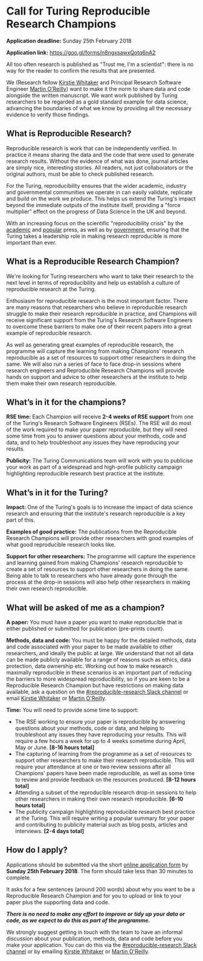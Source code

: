 # Call for Turing Reproducible Research Champions

**Application deadline:** Sunday 25th February 2018

**Application link:** https://goo.gl/forms/n8ngxsawxQotq6nA2

All too often research is published as "Trust me, I'm a scientist": there is no
way for the reader to confirm the results that are presented.

We (Research fellow [Kirstie Whitaker](https://github.com/kirstiej) and
Principal Research Software Engineer [Martin O'Reilly](https://github.com/martintoreilly))
want to make it the norm to share data and code alongside the written manuscript.
We want work published by Turing researchers to be regarded as a gold standard
example for data science, advancing the boundaries of what we know by providing
all the necessary evidence to verify those findings.

## What is Reproducible Research?
Reproducible research is work that can be independently verified. In practice it
means sharing the data and the code that were used to generate research
results. Without the evidence of what was done, journal articles are simply
nice, interesting stories. All readers, not just collaborators or the original
authors, must be able to check published research.

For the Turing, reproducibility ensures that the wider academic, industry and
governmental communities we operate in can easily validate, replicate and build
on the work we produce. This helps us extend the Turing's impact beyond the
immediate outputs of the institute itself, providing a "force multiplier" effect
on the progress of Data Science in the UK and beyond.

With an increasing focus on the scientific "reproducibility crisis" by the
[academic](http://www.nature.com/news/1-500-scientists-lift-the-lid-on-reproducibility-1.19970)
and [popular](http://www.bbc.co.uk/news/science-environment-39054778) press, as
well as by [government](https://www.parliament.uk/business/committees/committees-a-z/commons-select/science-and-technology-committee/inquiries/parliament-2015/inquiry6/),
ensuring that the Turing takes a leadership role in making research reproducible
is more important than ever.

## What is a Reproducible Research Champion?

We're looking for Turing researchers who want to take their research to the
next level in terms of reproducibility and help us establish a culture of
reproducible research at the Turing.

Enthusiasm for reproducible research is the most important factor. There are many
reasons that researchers who believe in reproducible research struggle to make
their research reproducible in practice, and Champions will receive significant
support from the Turing's Research Software Engineers to overcome these barriers to
make one of their recent papers into a great example of reproducible research.

As well as generating great examples of reproducible research, the programme
will capture the learning from making Champions' research reproducible as a set
of resources to support other researchers in doing the same. We will also run a
series of face to face drop-in sessions where research engineers and Reproducible
Research Champions will provide hands on support and advice to other researchers
at the institute to help them make their own research reproducible.

## What’s in it for the champions?

**RSE time:** Each Champion will receive **2-4 weeks of RSE support** from
one of the Turing's Research Software Engineers (RSEs). The RSE will do most of
the work required to make your paper reproducible, but they will need some time
from you to answer questions about your methods, code and data, and to help
troubleshoot any issues they have reproducing your results.

**Publicity:** The Turing Communications team will work with you to publicise
your work as part of a widespread and high-profile publicity campaign
highlighting reproducible research best practice at the institute.

## What’s in it for the Turing?

**Impact:** One of the Turing's goals is to increase the impact of data science
research and ensuring that the institute's research reproducible is a key
part of this.

**Examples of good practice:** The publications from the Reproducible Research
Champions will provide other researchers with good examples of what good
reproducible research looks like.

**Support for other researchers:** The programme will capture the experience
and learning gained from making Champions' research reproducible to create a
set of resources to support other researchers in doing the same. Being able to
talk to researchers who have already gone through the process at the drop-in
sessions will also help other researchers in making their own research
reproducible.

## What will be asked of me as a champion?

**A paper:** You must have a paper you want to make reproducible that
is either published or submitted for publication (pre-prints count).

**Methods, data and code:** You must be happy for the detailed methods, data and
code associated with your paper to be made available to other researchers, and
ideally the public at large. We understand that not all data can be made
publicly available for a range of reasons such as ethics, data protection,
data ownership etc. Working out how to make research maximally reproducible in
these scenarios is an important part of reducing the barriers to more widespread
reproducibility, so if you are keen to be a Reproducible Research Champion but
have restrictions on making data available, ask a question on the
[#reproducible-research Slack channel](https://alan-turing-institute.slack.com/messages/C6XEYUQPR) or email [Kirstie Whitaker](mailto:kwhitaker@turing.ac.uk) or [Martin O'Reilly](mailto:moreilly@turing.ac.uk).

**Time:** You will need to provide some time to support:

- The RSE working to ensure your paper is reproducible by answering questions about
your methods, code or data, and helping to troubleshoot any issues they have
reproducing your results. This will require a few hours a week for up to 4 weeks
sometime during April, May or June. **[8-16 hours total]**
- The capturing of learning from the programme as a set of resources to support
other researchers to make their research reproducible. This will require your attendance
at one or two review sessions after all Champions' papers have been
made reproducible, as well as some time to review and provide feedback on the
resources produced. **[8-12 hours total]**
- Attending a subset of the reproducible research drop-in sessions to help other
researchers in making their own research reproducible. **[6-10 hours total]**
- The publicity campaign highlighting reproducible research best practice at the
Turing. This will require writing a popular summary for your paper and
contributing to publicity material such as blog posts, articles and interviews.
**[2-4 days total]**

## How do I apply?

Applications should be submitted via the short [online application form](https://goo.gl/forms/n8ngxsawxQotq6nA2) by **Sunday 25th February 2018**.
The form should take less than 30 minutes to complete.

It asks for a few sentences (around 200 words) about why you want to be a Reproducible Research Champion
and for you to upload or link to your paper plus the supporting data and code.

***There is no need to make any effort to improve or tidy up your data or code,
as we expect to do this as part of the programme.***

We strongly suggest getting in touch with the team to have an informal
discussion about your publication, methods, data and code before you make your
application. You can do this via the
[#reproducible-research Slack channel](https://alan-turing-institute.slack.com/messages/C6XEYUQPR)
or by emailing [Kirstie Whitaker](mailto:kwhitaker@turing.ac.uk) or
[Martin O'Reilly](mailto:moreilly@turing.ac.uk).
